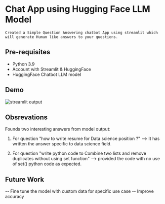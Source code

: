 #  Chat App using Hugging Face LLM Model 
```
Created a Simple Question Answering chatbot App using streamlit which will generate Human like answers to your questions.  
```

## Pre-requisites

- Python 3.9
- Account with Streamlit & HuggingFace
- HuggingFace Chatbot LLM model

## Demo
![streamlit output](https://github.com/sarangb0003/App_LLM_HuggingFace_ChatBot/assets/61322867/4fc32544-383a-4086-9e1d-abc2abbda64e)

## Obsrevations

Founds two interesting answers from model output:
1) For question "how to write resume for Data science position ?"
--> It has written the answer specific to data science field.
   
2) For question "write python code to Combine two lists and remove duplicates without using set function"
--> provided the code with no use of set() python code as expected.

## Future Work

-- Fine tune the model with custom data for specific use case
-- Improve accuracy 
